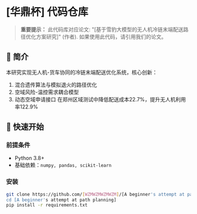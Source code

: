 # [华鼎杯] 代码仓库

> **重要提示：** 此代码库对应论文: "[基于雪豹大模型的无人机冷链末端配送路径优化方案研究]" (作者). 如果使用此代码，请引用我们的论文。

## 📝 简介 
本研究实现无人机-货车协同的冷链末端配送优化系统，核心创新：
1. 混合遗传算法与模拟退火的路径优化
2. 空域风险-温控需求耦合模型
3. 动态空域申请接口
在郑州区域测试中降低配送成本22.7%，提升无人机利用率122.9%

## 🚀 快速开始
### 前提条件
* Python 3.8+
* 基础依赖：`numpy, pandas, scikit-learn`

### 安装
```bash
git clone https://github.com/[WZMWZMWZMWZM]/[A beginner's attempt at path planning].git
cd [A beginner's attempt at path planning]
pip install -r requirements.txt
